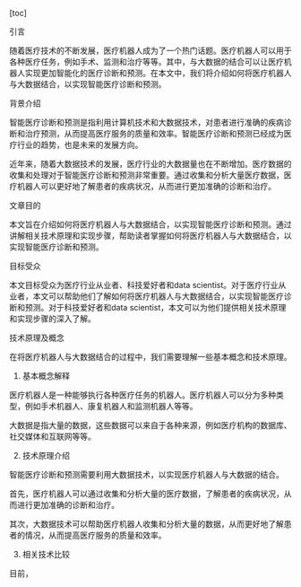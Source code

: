 
[toc]                    
                
                
引言

随着医疗技术的不断发展，医疗机器人成为了一个热门话题。医疗机器人可以用于各种医疗任务，例如手术、监测和治疗等等。其中，与大数据的结合可以让医疗机器人实现更加智能化的医疗诊断和预测。在本文中，我们将介绍如何将医疗机器人与大数据结合，以实现智能医疗诊断和预测。

背景介绍

智能医疗诊断和预测是指利用计算机技术和大数据技术，对患者进行准确的疾病诊断和治疗预测，从而提高医疗服务的质量和效率。智能医疗诊断和预测已经成为医疗行业的趋势，也是未来的发展方向。

近年来，随着大数据技术的发展，医疗行业的大数据量也在不断增加。医疗数据的收集和处理对于智能医疗诊断和预测非常重要。通过收集和分析大量医疗数据，医疗机器人可以更好地了解患者的疾病状况，从而进行更加准确的诊断和治疗。

文章目的

本文旨在介绍如何将医疗机器人与大数据结合，以实现智能医疗诊断和预测。通过讲解相关技术原理和实现步骤，帮助读者掌握如何将医疗机器人与大数据结合，以实现智能医疗诊断和预测。

目标受众

本文目标受众为医疗行业从业者、科技爱好者和data scientist。对于医疗行业从业者，本文可以帮助他们了解如何将医疗机器人与大数据结合，以实现智能医疗诊断和预测。对于科技爱好者和data scientist，本文可以为他们提供相关技术原理和实现步骤的深入了解。

技术原理及概念

在将医疗机器人与大数据结合的过程中，我们需要理解一些基本概念和技术原理。

1. 基本概念解释

医疗机器人是一种能够执行各种医疗任务的机器人。医疗机器人可以分为多种类型，例如手术机器人、康复机器人和监测机器人等等。

大数据是指大量的数据，这些数据可以来自于各种来源，例如医疗机构的数据库、社交媒体和互联网等等。

2. 技术原理介绍

智能医疗诊断和预测需要利用大数据技术，以实现医疗机器人与大数据的结合。

首先，医疗机器人可以通过收集和分析大量的医疗数据，了解患者的疾病状况，从而进行更加准确的诊断和治疗。

其次，大数据技术可以帮助医疗机器人收集和分析大量的数据，从而更好地了解患者的情况，从而提高医疗服务的质量和效率。

3. 相关技术比较

目前，

